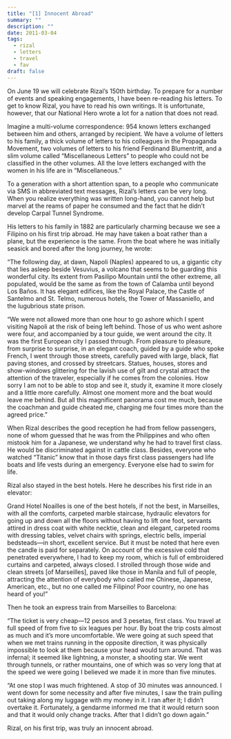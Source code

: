 ```yaml
---
title: "[1] Innocent Abroad"
summary: ""
description: ""
date: 2011-03-04
tags:
  - rizal
  - letters
  - travel
  - fav
draft: false
---
```


On June 19 we will celebrate Rizal’s 150th birthday. To prepare for a number of events and speaking engagements, I have been re-reading his letters. To get to know Rizal, you have to read his own writings. It is unfortunate, however, that our National Hero wrote a lot for a nation that does not read.

Imagine a multi-volume correspondence: 954 known letters exchanged between him and others, arranged by recipient. We have a volume of letters to his family, a thick volume of letters to his colleagues in the Propaganda Movement, two volumes of letters to his friend Ferdinand Blumentritt, and a slim volume called “Miscellaneous Letters” to people who could not be classified in the other volumes. All the love letters exchanged with the women in his life are in “Miscellaneous.”

To a generation with a short attention span, to a people who communicate via SMS in abbreviated text messages, Rizal’s letters can be very long. When you realize everything was written long-hand, you cannot help but marvel at the reams of paper he consumed and the fact that he didn’t develop Carpal Tunnel Syndrome.

His letters to his family in 1882 are particularly charming because we see a Filipino on his first trip abroad. He may have taken a boat rather than a plane, but the experience is the same. From the boat where he was initially seasick and bored after the long journey, he wrote:

“The following day, at dawn, Napoli (Naples) appeared to us, a gigantic city that lies asleep beside Vesuvius, a volcano that seems to be guarding this wonderful city. Its extent from Pasilipo Mountain until the other extreme, all populated, would be the same as from the town of Calamba until beyond Los Baños. It has elegant edifices, like the Royal Palace, the Castle of Santelmo and St. Telmo, numerous hotels, the Tower of Massaniello, and the lugubrious state prison.

“We were not allowed more than one hour to go ashore which I spent visiting Napoli at the risk of being left behind. Those of us who went ashore were four, and accompanied by a tour guide, we went around the city. It was the first European city I passed through. From pleasure to pleasure, from surprise to surprise, in an elegant coach, guided by a guide who spoke French, I went through those streets, carefully paved with large, black, flat paving stones, and crossed by streetcars. Statues, houses, stores and show-windows glittering for the lavish use of gilt and crystal attract the attention of the traveler, especially if he comes from the colonies. How sorry I am not to be able to stop and see it, study it, examine it more closely and a little more carefully. Almost one moment more and the boat would leave me behind. But all this magnificent panorama cost me much, because the coachman and guide cheated me, charging me four times more than the agreed price.”

When Rizal describes the good reception he had from fellow passengers, none of whom guessed that he was from the Philippines and who often mistook him for a Japanese, we understand why he had to travel first class. He would be discriminated against in cattle class. Besides, everyone who watched “Titanic” know that in those days first class passengers had life boats and life vests during an emergency. Everyone else had to swim for life.

Rizal also stayed in the best hotels. Here he describes his first ride in an elevator:

Grand Hotel Noailles is one of the best hotels, if not the best, in Marseilles, with all the comforts, carpeted marble staircase, hydraulic elevators for going up and down all the floors without having to lift one foot, servants attired in dress coat with white necktie, clean and elegant, carpeted rooms with dressing tables, velvet chairs with springs, electric bells, imperial bedsteads—in short, excellent service. But it must be noted that here even the candle is paid for separately. On account of the excessive cold that penetrated everywhere, I had to keep my room, which is full of embroidered curtains and carpeted, always closed. I strolled through those wide and clean streets [of Marseilles], paved like those in Manila and full of people, attracting the attention of everybody who called me Chinese, Japanese, American, etc., but no one called me Filipino! Poor country, no one has heard of you!”

Then he took an express train from Marseilles to Barcelona:

“The ticket is very cheap—12 pesos and 3 pesetas, first class. You travel at full speed of from five to six leagues per hour. By boat the trip costs almost as much and it’s more uncomfortable. We were going at such speed that when we met trains running in the opposite direction, it was physically impossible to look at them because your head would turn around. That was infernal; it seemed like lightning, a monster, a shooting star. We went through tunnels, or rather mountains, one of which was so very long that at the speed we were going I believed we made it in more than five minutes.

“At one stop I was much frightened. A stop of 30 minutes was announced. I went down for some necessity and after five minutes, I saw the train pulling out taking along my luggage with my money in it. I ran after it; I didn’t overtake it. Fortunately, a gendarme informed me that it would return soon and that it would only change tracks. After that I didn’t go down again.”

Rizal, on his first trip, was truly an innocent abroad.
